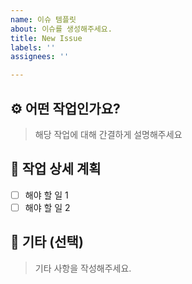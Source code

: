 ```yaml
---
name: 이슈 템플릿
about: 이슈를 생성해주세요.
title: New Issue
labels: ''
assignees: ''

---
```


## ⚙️ 어떤 작업인가요?
> 해당 작업에 대해 간결하게 설명해주세요

## 🔎 작업 상세 계획
- [ ] 해야 할 일 1
- [ ] 해야 할 일 2

## 🔔 기타 (선택)
> 기타 사항을 작성해주세요.
